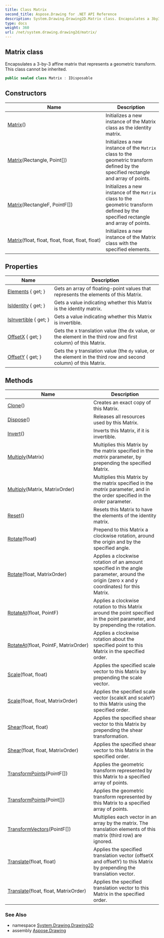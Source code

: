 ```yaml
---
title: Class Matrix
second_title: Aspose.Drawing for .NET API Reference
description: System.Drawing.Drawing2D.Matrix class. Encapsulates a 3by3 affine matrix that represents a geometric transform. This class cannot be inherited
type: docs
weight: 360
url: /net/system.drawing.drawing2d/matrix/
---
```

## Matrix class

Encapsulates a 3-by-3 affine matrix that represents a geometric transform. This class cannot be inherited.

```csharp
public sealed class Matrix : IDisposable
```

## Constructors

| Name | Description |
| --- | --- |
| [Matrix](matrix/#constructor)() | Initializes a new instance of the Matrix class as the identity matrix. |
| [Matrix](matrix/#constructor_2)(Rectangle, Point[]) | Initializes a new instance of the `Matrix` class to the geometric transform defined by the specified rectangle and array of points. |
| [Matrix](matrix/#constructor_3)(RectangleF, PointF[]) | Initializes a new instance of the `Matrix` class to the geometric transform defined by the specified rectangle and array of points. |
| [Matrix](matrix/#constructor_1)(float, float, float, float, float, float) | Initializes a new instance of the Matrix class with the specified elements. |

## Properties

| Name | Description |
| --- | --- |
| [Elements](../../system.drawing.drawing2d/matrix/elements/) { get; } | Gets an array of floating-point values that represents the elements of this Matrix. |
| [IsIdentity](../../system.drawing.drawing2d/matrix/isidentity/) { get; } | Gets a value indicating whether this Matrix is the identity matrix. |
| [IsInvertible](../../system.drawing.drawing2d/matrix/isinvertible/) { get; } | Gets a value indicating whether this Matrix is invertible. |
| [OffsetX](../../system.drawing.drawing2d/matrix/offsetx/) { get; } | Gets the x translation value (the dx value, or the element in the third row and first column) of this Matrix. |
| [OffsetY](../../system.drawing.drawing2d/matrix/offsety/) { get; } | Gets the y translation value (the `dy` value, or the element in the third row and second column) of this Matrix. |

## Methods

| Name | Description |
| --- | --- |
| [Clone](../../system.drawing.drawing2d/matrix/clone/)() | Creates an exact copy of this Matrix. |
| [Dispose](../../system.drawing.drawing2d/matrix/dispose/)() | Releases all resources used by this Matrix. |
| [Invert](../../system.drawing.drawing2d/matrix/invert/)() | Inverts this Matrix, if it is invertible. |
| [Multiply](../../system.drawing.drawing2d/matrix/multiply/#multiply)(Matrix) | Multiplies this Matrix by the matrix specified in the *matrix* parameter, by prepending the specified Matrix. |
| [Multiply](../../system.drawing.drawing2d/matrix/multiply/#multiply_1)(Matrix, MatrixOrder) | Multiplies this Matrix by the matrix specified in the *matrix* parameter, and in the order specified in the *order* parameter. |
| [Reset](../../system.drawing.drawing2d/matrix/reset/)() | Resets this Matrix to have the elements of the identity matrix. |
| [Rotate](../../system.drawing.drawing2d/matrix/rotate/#rotate)(float) | Prepend to this Matrix a clockwise rotation, around the origin and by the specified angle. |
| [Rotate](../../system.drawing.drawing2d/matrix/rotate/#rotate_1)(float, MatrixOrder) | Applies a clockwise rotation of an amount specified in the angle parameter, around the origin (zero x and y coordinates) for this Matrix. |
| [RotateAt](../../system.drawing.drawing2d/matrix/rotateat/#rotateat)(float, PointF) | Applies a clockwise rotation to this Matrix around the point specified in the point parameter, and by prepending the rotation. |
| [RotateAt](../../system.drawing.drawing2d/matrix/rotateat/#rotateat_1)(float, PointF, MatrixOrder) | Applies a clockwise rotation about the specified point to this Matrix in the specified order. |
| [Scale](../../system.drawing.drawing2d/matrix/scale/#scale)(float, float) | Applies the specified scale vector to this Matrix by prepending the scale vector. |
| [Scale](../../system.drawing.drawing2d/matrix/scale/#scale_1)(float, float, MatrixOrder) | Applies the specified scale vector (scaleX and scaleY) to this Matrix using the specified order. |
| [Shear](../../system.drawing.drawing2d/matrix/shear/#shear)(float, float) | Applies the specified shear vector to this Matrix by prepending the shear transformation. |
| [Shear](../../system.drawing.drawing2d/matrix/shear/#shear_1)(float, float, MatrixOrder) | Applies the specified shear vector to this Matrix in the specified order. |
| [TransformPoints](../../system.drawing.drawing2d/matrix/transformpoints/#transformpoints)(PointF[]) | Applies the geometric transform represented by this Matrix to a specified array of points. |
| [TransformPoints](../../system.drawing.drawing2d/matrix/transformpoints/#transformpoints_1)(Point[]) | Applies the geometric transform represented by this Matrix to a specified array of points. |
| [TransformVectors](../../system.drawing.drawing2d/matrix/transformvectors/)(PointF[]) | Multiplies each vector in an array by the matrix. The translation elements of this matrix (third row) are ignored. |
| [Translate](../../system.drawing.drawing2d/matrix/translate/#translate)(float, float) | Applies the specified translation vector (offsetX and offsetY) to this Matrix by prepending the translation vector. |
| [Translate](../../system.drawing.drawing2d/matrix/translate/#translate_1)(float, float, MatrixOrder) | Applies the specified translation vector to this Matrix in the specified order. |

### See Also

* namespace [System.Drawing.Drawing2D](../../system.drawing.drawing2d/)
* assembly [Aspose.Drawing](../../)


